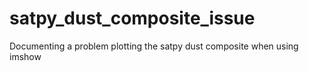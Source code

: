 # satpy_dust_composite_issue
Documenting a problem plotting the satpy dust composite when using imshow
